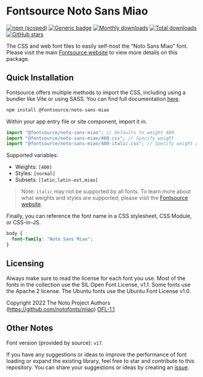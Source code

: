 # Fontsource Noto Sans Miao

[![npm (scoped)](https://img.shields.io/npm/v/@fontsource/noto-sans-miao?color=brightgreen)](https://www.npmjs.com/package/@fontsource/noto-sans-miao) [![Generic badge](https://img.shields.io/badge/fontsource-passing-brightgreen)](https://github.com/fontsource/fontsource) [![Monthly downloads](https://badgen.net/npm/dm/@fontsource/noto-sans-miao)](https://github.com/fontsource/fontsource) [![Total downloads](https://badgen.net/npm/dt/@fontsource/noto-sans-miao)](https://github.com/fontsource/fontsource) [![GitHub stars](https://img.shields.io/github/stars/fontsource/fontsource.svg?style=social&label=Star)](https://github.com/fontsource/fontsource/stargazers)

The CSS and web font files to easily self-host the “Noto Sans Miao” font. Please visit the main [Fontsource website](https://fontsource.org/fonts/noto-sans-miao) to view more details on this package.

## Quick Installation

Fontsource offers multiple methods to import the CSS, including using a bundler like Vite or using SASS. You can find full documentation [here](https://fontsource.org/docs/getting-started/introduction).

```javascript
npm install @fontsource/noto-sans-miao
```

Within your app entry file or site component, import it in.

```javascript
import "@fontsource/noto-sans-miao"; // Defaults to weight 400
import "@fontsource/noto-sans-miao/400.css"; // Specify weight
import "@fontsource/noto-sans-miao/400-italic.css"; // Specify weight and style
```

Supported variables:
- Weights: `[400]`
- Styles: `[normal]`
- Subsets: `[latin,latin-ext,miao]`

> Note: `italic` may not be supported by all fonts. To learn more about what weights and styles are supported, please visit the [Fontsource website](https://fontsource.org/fonts/noto-sans-miao).

Finally, you can reference the font name in a CSS stylesheet, CSS Module, or CSS-in-JS.

```css
body {
  font-family: "Noto Sans Miao";
}
```

## Licensing
Always make sure to read the license for each font you use. Most of the fonts in the collection use the SIL Open Font License, v1.1. Some fonts use the Apache 2 license. The Ubuntu fonts use the Ubuntu Font License v1.0.

Copyright 2022 The Noto Project Authors (https://github.com/notofonts/miao)
[OFL-1.1](http://scripts.sil.org/OFL)

## Other Notes
Font version (provided by source): `v17`.

If you have any suggestions or ideas to improve the performance of font loading or expand the existing library, feel free to star and contribute to this repository. You can share your suggestions or ideas by creating an [issue](https://github.com/fontsource/fontsource/issues).